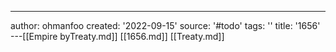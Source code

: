 ---
author: ohmanfoo
created: '2022-09-15'
source: '#todo'
tags: ''
title: '1656'
---[[Empire byTreaty.md]]
[[1656.md]]
[[Treaty.md]]
